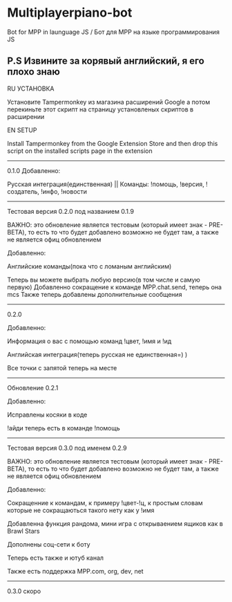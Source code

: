 # Multiplayerpiano-bot
Bot for MPP in launguage JS / Бот для MPP на языке программирования JS

P.S Извините за корявый английский, я его плохо знаю
------------------------------------------
RU
УСТАНОВКА

Установите Tampermonkey из магазина расширений Google а потом перекиньте этот скрипт на страницу установленых скриптов в расширении 


EN
SETUP

Install Tampermonkey from the Google Extension Store and then drop this script on the installed scripts page in the extension


------------------------------------------------------------------

0.1.0
Добавленно:

Русская интеграция(единственная)  || 
Команды: !помощь, !версия, !создатель, !инфо, !новости

--------

Тестовая версия 0.2.0 под названием 0.1.9

ВАЖНО: это обновление является тестовым (который имеет знак - PRE-BETA), то есть то что будет добавлено возможно не будет там, а также не является офиц обновлением


Добавленно:


Английские команды(пока что с ломаным английским)

Теперь вы можете выбрать любую версию(в том числе и самую первую)
Добавленно сокращение к команде MPP.chat.send, теперь она mcs 
Также теперь добавлены дополнительные сообщения

--------

0.2.0

Добавленно:

Информация о вас с помощью команд !цвет, !имя и !ид

Английская интеграция(теперь русская не единственная=) )

Все точки с запятой теперь на месте

--------

Обновление 0.2.1

Добавленно:

Исправлены косяки в коде

!айди теперь есть в команде !помощь

--------

Тестовая версия 0.3.0 под именем 0.2.9

ВАЖНО: это обновление является тестовым (который имеет знак - PRE-BETA), то есть то что будет добавлено возможно не будет там, а также не является офиц обновлением

Добавленно: 

Сокращенние к командам, к примеру !цвет-!ц, к простым словам которые не сокращаються такого нету как у !имя

Добавленна функция рандома, мини игра с открываением ящиков как в Brawl Stars

Дополнены соц-сети к боту

Теперь есть также и ютуб канал

Также есть поддержка MPP.com, org, dev, net

--------

0.3.0 скоро
